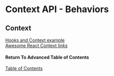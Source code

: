 # Context API - Behaviors

## Context

[Hooks and Context example](https://medium.com/swlh/snackbars-in-react-an-exercise-in-hooks-and-context-299b43fd2a2b)<br>
[Awesome React Context links](https://github.com/diegohaz/awesome-react-context)<br>

#### Return To Advanced Table of Contents
[Table of Contents](https://github.com/TraceDugar/reading-notes/blob/main/401/toc.md)<br>
